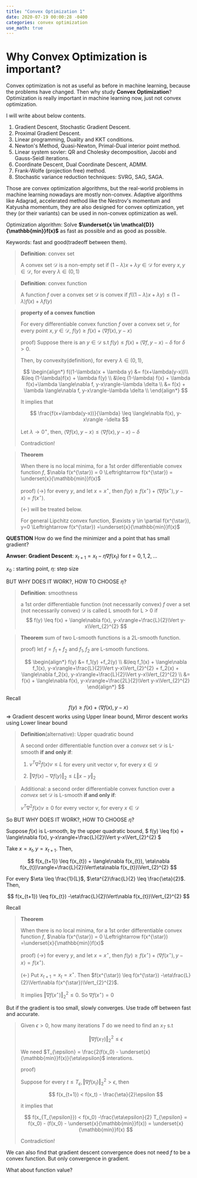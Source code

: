 ```yaml
---
title: "Convex Optimization 1"
date: 2020-07-19 00:00:28 -0400
categories: convex optimization
use_math: true
---
```


# Why Convex Optimization is important?

Convex optimization is not as useful as before in machine learning, because the problems have changed.
Then why study **Convex Optimization**? Optimization is really important in machine learning now, just not convex optimization. 

I will write about below contents.

1. Gradient Descent, Stochastic Gradient Descent.
2. Proximal Gradient Descent.
3. Linear programming, Duality and KKT conditions.
4. Newton's Method, Quasi-Newton, Primal-Dual interior point method.
5. Linear system sovler: QR and Cholesky decomposition, Jacobi and Gauss-Seidl iterations.
6. Coordinate Descent, Dual Coordinate Descent, ADMM.
7. Frank-Wolfe (projection free) method.
8. Stochastic variance reduction techniques: SVRG, SAG, SAGA.

Those are convex optimization algorithms, but the real-world problems in machine learning nowadays are mostly non-convex. Adaptive algorithms like Adagrad, accelerated method like the
Nestrov's momentum and Katyusha momentum, they are also designed for convex optimization, yet they (or their variants) can be used in non-convex optimization as well.

Optimization algorithm: Solve **$\underset{x \in \mathcal{D}}{\mathbb{min}}f(x)$** as fast as possible and as good as possible.

Keywords: fast and good(tradeoff between them).

>**Definition**: convex set
>
>A convex set $\mathcal{D}$ is a non-empty set if  $(1-\lambda)x + \lambda y \in \mathcal{D}$ for every $x, y \in \mathcal{D}$, for every $\lambda \in (0,1)$

>**Definition**: convex function
>
>A function $f$ over a convex set $\mathcal{D}$ is convex if $f((1-\lambda)x + \lambda y) \leq (1-\lambda)f(x) + \lambda f(y)$

>**property of a convex function**
>
>For every differentiable convex function $f$ over a convex set $\mathcal{D}$, for every point $x, y \in \mathcal{D}$, $f(y) \geq f(x) + \langle\nabla f(x), y-x\rangle$
>
>proof) Suppose there is an  $y \in \mathcal{D}$ s.t $f(y) \leq f(x) + \langle\nabla f, y-x\rangle-\delta$ for $\delta>0$.
>
>Then, by convexity(definition), for every $\lambda \in (0,1)$, 
>
>$$
>\begin{align*}
>f((1-\lambda)x + \lambda y) &= f(x+\lambda(y-x))\\
>&\leq (1-\lambda)f(x) + \lambda f(y) \\ 
>&\leq (1-\lambda) f(x) + \lambda f(x)+\lambda \langle\nabla f, y-x\rangle-\lambda \delta \\
>&= f(x) + \lambda \langle\nabla f, y-x\rangle-\lambda \delta \\
>\end{align*}
>$$
>
>
>It implies that
>
>$$
>\frac{f(x+\lambda(y-x))}{\lambda} \leq \langle\nabla f(x), y-x\rangle -\delta
>$$
>
>Let $\lambda \rightarrow 0^{+}$, then, $\langle\nabla f(x), y-x\rangle \leq \langle\nabla f(x), y-x\rangle -\delta$
>
>Contradiction!



>**Theorem**
>
>When there is no local minima, for a 1st order differentiable convex function $f$, $\nabla f(x^{\star}) = 0 \Leftrightarrow f(x^{\star}) = \underset{x}{\mathbb{min}}f(x)$
>
>
>proof) $(\rightarrow)$ for every $y$, and let $x=x^{\star}$, then $f(y) \geq f(x^{\star}) + \langle\nabla f(x^{\star}), y-x\rangle = f(x^{\star})$.
>
>($\leftarrow$) will be treated below.
>
>For general Lipchitz convex function, $\exists y \in \partial f(x^{\star}), y=0 \Leftrightarrow f(x^{\star}) =\underset{x}{\mathbb{min}}f(x)$



**QUESTION** How do we find the minimizer and a point that has small gradient?

**Anwser**: **Gradient Descent**: $x_{t+1} = x_{t}-\eta\nabla f(x_{t})$ for $t=0,1,2, \dots$

$x_0$ : starting point, $\eta$: step size

BUT WHY DOES IT WORK?, HOW TO CHOOSE $\eta$?

>**Definition**: smoothness
>
>a 1st order differentiable function (not necessarily convex) $f$ over a set (not necessarily convex) $\mathcal{D}$ is called L smooth for L > 0 if
>$$
>f(y) \leq f(x) + \langle\nabla f(x), y-x\rangle+\frac{L}{2}\Vert y-x\Vert_{2}^{2}
>$$


>**Theorem** sum of two L-smooth functions is a 2L-smooth function.
>
>proof) let $f = f_1 + f_2$ and $f_1, f_2$ are L-smooth functions.
>
>$$
>\begin{align*}
>f(y) &= f_1(y) +f_2(y) \\
>&\leq f_1(x) + \langle\nabla f_1(x), y-x\rangle+\frac{L}{2}\Vert y-x\Vert_{2}^{2} + f_2(x) + \langle\nabla f_2(x), y-x\rangle+\frac{L}{2}\Vert y-x\Vert_{2}^{2} \\
>&= f(x) + \langle\nabla f(x), y-x\rangle+\frac{2L}{2}\Vert y-x\Vert_{2}^{2}
>\end{align*}
>$$


Recall
$$
f(y) \geq f(x) + \langle\nabla f(x), y-x\rangle
$$
$\Rightarrow$ Gradient descent works using Upper linear bound, Mirror descent works using Lower linear bound



>**Definition**(alternative): Upper quadratic bound
>
>A second order differentiable function over a *convex* set $\mathcal{D}$ is L-smooth **if and only if**:
>
>1. $v^{T}\nabla^{2}f(x)v \leq L$ for every unit vector $v$, for every $x \in \mathcal{D}$
>
>2. $\Vert\nabla f(x) - \nabla f(y)\Vert_{2} \leq L\Vert x-y\Vert_{2}$



>Additional: a second order differentiable convex function over a *convex* set $\mathcal{D}$ is L-smooth **if and only if**:
>
>$v^{T}\nabla^{2}f(x)v \geq 0$ for every vector $v$, for every $x \in \mathcal{D}$



So BUT WHY DOES IT WORK?, HOW TO CHOOSE $\eta$?

Suppose $f(x)$ is L-smooth, by the upper quadratic bound, $ f(y) \leq f(x) + \langle\nabla f(x), y-x\rangle+\frac{L}{2}\Vert y-x\Vert_{2}^{2} $

Take $x = x_t, y= x_{t+1}$. Then,

$$
f(x_{t+1}) \leq f(x_{t}) + \langle\nabla f(x_{t}), \eta\nabla f(x_{t})\rangle+\frac{L}{2}\Vert\eta\nabla f(x_{t})\Vert_{2}^{2}
$$

For every $\eta \leq \frac{1}{L}$,  $\eta^{2}\frac{L}{2} \leq \frac{\eta}{2}$. Then,

$$
f(x_{t+1}) \leq f(x_{t}) -\eta\frac{L}{2}\Vert\nabla f(x_{t})\Vert_{2}^{2}
$$


Recall

>**Theorem**
>
>When there is no local minima, for a 1st order differentiable convex function $f$, $\nabla f(x^{\star}) = 0 \Leftrightarrow f(x^{\star}) =\underset{x}{\mathbb{min}}f(x)$
>
>proof) $(\rightarrow)$ for every $y$, and let $x=x^{\star}$, then $f(y) \geq f(x^{\star}) + \langle\nabla f(x^{\star}), y-x\rangle = f(x^{\star})$.
>
>($\leftarrow$)  Put $x_{t+1}=x_{t}=x^{\star}$. Then $f(x^{\star}) \leq f(x^{\star}) -\eta\frac{L}{2}\Vert\nabla f(x^{\star})\Vert_{2}^{2}$. 
>
>It implies 
>$\Vert\nabla f(x^{\star})\Vert_{2}^{2} \leq 0$. So $\nabla f(x^{\star}) = 0$



But if the gradient is too small, slowly converges. Use trade off between fast and accurate.

>Given $\epsilon >0$, how many iterations $T$ do we need to find an $x_T$ s.t
>
>$$
>\Vert\nabla f(x_T)\Vert_2^{2} \leq \epsilon
>$$
>
>We need $T_{\epsilon} = \frac{2(f(x_0) - \underset{x}{\mathbb{min}}f(x)}{\eta\epsilon}$ interations.
>
>proof)
>
>Suppose for every $t \leq T_{\epsilon}, \Vert\nabla f(x_{t})\Vert_2^{2} > \epsilon$, then
>
>$$
>f(x_{t+1}) < f(x_t) - \frac{\eta}{2}\epsilon
>$$
>
>it implies that
>
>$$
>f(x_{T_{\epsilon}}) < f(x_0) -\frac{\eta\epsilon}{2} T_{\epsilon} = f(x_0) - (f(x_0) - \underset{x}{\mathbb{min}}f(x)) = \underset{x}{\mathbb{min}}f(x)
>$$
>
>Contradiction!



We can also find that gradient descent convergence does not need $f$ to be a convex function. But only convergence in gradient.



What about function value?
